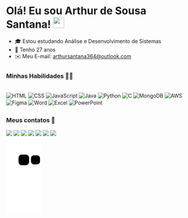 # Olá! Eu sou Arthur de Sousa Santana! <img src="https://raw.githubusercontent.com/MartinHeinz/MartinHeinz/master/wave.gif" width="30px" height="30px">

- 🎓 Estou estudando Análise e Desenvolvimento de Sistemas
- :tada: Tenho 27 anos
- ✉️ Meu E-mail: arthursantana364@outlook.com
  
##
  
### Minhas Habilidades :technologist:

<div style="display: inline_block"><br>
  <img align="center" alt="HTML" src="https://img.shields.io/badge/HTML5-E34F26?style=for-the-badge&logo=html5&logoColor=white"/>
  <img align="center" alt="CSS" src="https://img.shields.io/badge/CSS3-1572B6?style=for-the-badge&logo=css3&logoColor=white"/>
  <img align="center" alt="JavaScript" src="https://img.shields.io/badge/JavaScript-F7DF1E?style=for-the-badge&logo=javascript&logoColor=black"/>
  <img align="center" alt="Java" src="https://img.shields.io/badge/Java-ED8B00?style=for-the-badge&logo=java&logoColor=white"/>
  <img align="center" alt="Python" src="https://img.shields.io/badge/Python-14354C?style=for-the-badge&logo=python&logoColor=white"/>
  <img align="center" alt="C" src="https://img.shields.io/badge/C-00599C?style=for-the-badge&logo=c&logoColor=white"/>
  <img align="center" alt="MongoDB" src="https://img.shields.io/badge/MongoDB-%234ea94b.svg?style=for-the-badge&logo=mongodb&logoColor=white"/>
  <img align="center" alt="AWS" src="https://img.shields.io/badge/AWS-000.svg?style=for-the-badge&logo=amazon-aws&logoColor=white"/>
  <img align="center" alt="Figma" src="https://img.shields.io/badge/Figma-696969?style=for-the-badge&logo=figma&logoColor=figma"/>
  <img align="center" alt="Word" src="https://img.shields.io/badge/Word-2B579A?style=for-the-badge&logo=microsoft-word&logoColor=white"/>
  <img align="center" alt="Excel" src="https://img.shields.io/badge/Excel-217346?style=for-the-badge&logo=microsoft-excel&logoColor=white"/>
  <img align="center" alt="PowerPoint" src="https://img.shields.io/badge/PowerPoint-B7472A?style=for-the-badge&logo=microsoft-powerpoint&logoColor=white"/>

  
</div>
  
##
  
### Meus contatos 📱
  
<div> 
  <a href = "mailto:arthursantana364@gmail.com" target="_blank"><img src="https://img.shields.io/badge/Gmail-333333?style=for-the-badge&logo=gmail&logoColor=red"></a>
  <a href = "mailto:arthursantana364@outlook.com" target="_blank"><img src="https://img.shields.io/badge/-Email-000?style=for-the-badge&logo=microsoft-outlook&logoColor=007BFF"></a>
  <a href="https://www.linkedin.com/in/arthur-de-sousa-santana/" target="_blank"><img src="https://img.shields.io/badge/-LinkedIn-%230077B5?style=for-the-badge&logo=linkedin&logoColor=white" target="_blank"></a> 
  <a href="https://wa.me/5511983459321" target="_blank"><img src="https://img.shields.io/badge/WhatsApp-25D366?style=for-the-badge&logo=whatsapp&logoColor=white"></a>
  <a href="https://www.facebook.com/arthur.desousasantana/" target="_blank"><img src="https://img.shields.io/badge/Facebook-1877F2?style=for-the-badge&logo=facebook&logoColor=white"></a>
  <a href="https://www.instagram.com/arthurito37/" target="_blank"><img src="https://img.shields.io/badge/-Instagram-%23E4405F?style=for-the-badge&logo=instagram&logoColor=white"></a> 
  <a href="https://t.me/arthurito37" target="_blank"><img src="https://img.shields.io/badge/Telegram-000?style=for-the-badge&logo=telegram&logoColor=2CA5E0"></a> 
 
</div>

  ![Snake animation](https://github.com/carlosvinicius-ai/carlosvinicius-ai/blob/output/github-contribution-grid-snake.svg)

